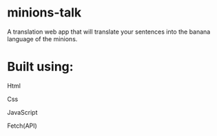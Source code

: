 # minions-talk
 
A translation web app that will translate your sentences into the banana language of the minions.

# Built using:

Html

Css

JavaScript

Fetch(API)

